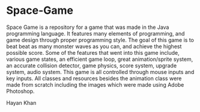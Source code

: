 # Space-Game

Space Game is a repository for a game that was made in the Java programming language. It features many elements of programming, and game design through proper programming style. The goal of this game is to beat beat as many monster waves as you can, and achieve the highest possible score. Some of the features that went into this game include, various game states, an efficient game loop, great animation/sprite system, an accurate collision detector, game physics, score system, upgrade system, audio system. This game is all controlled through mouse inputs and key inputs. All classes and resources besides the animation class were made from scratch including the images which were made using Adobe Photoshop.

Hayan Khan
